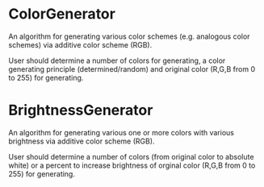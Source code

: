 # ColorGenerator
An algorithm for generating various color schemes (e.g. analogous color schemes) via additive color scheme (RGB).

User should determine a number of colors for generating, a color generating principle (determined/random) and
original color (R,G,B from 0 to 255) for generating.

# BrightnessGenerator
An algorithm for generating various one or more colors with various brightness via additive color scheme (RGB).

User should determine a number of colors (from original color to absolute white) or a percent to increase
brightness of orginal color (R,G,B from 0 to 255) for generating.
